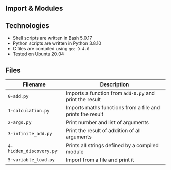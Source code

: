 ## Import & Modules


## Technologies
* Shell scripts are written in Bash 5.0.17 
* Python scripts are written in Python 3.8.10
* C files are compiled using `gcc 9.4.0` 
* Tested on Ubuntu 20.04

## Files
| Filename | Description |
| -------- | ----------- |
| `0-add.py` | Imports a function from `add-0.py` and print the result |
| `1-calculation.py` | Imports maths functions from a file and prints the result |
| `2-args.py` | Print number and list of arguments |
| `3-infinite_add.py` | Print the result of addition of all arguments |
| `4-hidden_discovery.py` | Prints all strings defined by a compiled module |
| `5-variable_load.py` | Import from a file and print it |
